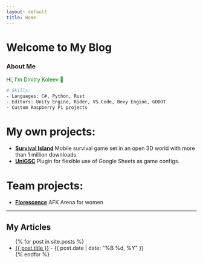 ```yaml
---
layout: default
title: Home
---
```

# Welcome to My Blog

### About Me
<p style="color:green;">
Hi, I'm Dmitry Koleev 👋
</p>


```sh
# Skills:
- Languages: C#, Python, Rust
- Editors: Unity Engine, Rider, VS Code, Bevy Engine, GODOT
- Custom Raspberry Pi projects
```

# My own projects:
* **[Survival Island](https://play.google.com/store/apps/details?id=com.airbit.outcast)** Mobile survival game set in an open 3D world with more than 1 million downloads.
* **[UniGSC](https://github.com/dkoleev/UniGSC)** Plugin for flexible use of Google Sheets as game configs.


# Team projects:
* **[Florescence](https://play.google.com/store/apps/details?id=com.gamegarden.florescence&hl=en)** AFK Arena for women

---


## My Articles

<ul>
  {% for post in site.posts %}
    <li>
      <a href="{{ post.url }}">{{ post.title }}</a> - {{ post.date | date: "%B %d, %Y" }}
    </li>
  {% endfor %}
</ul>
